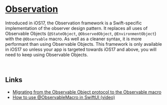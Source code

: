 # [Observation](https://developer.apple.com/documentation/Observation)

Introduced in iOS17, the Observation framework is a Swift-specific implementation of the observer design pattern. It replaces all uses of Observable Objects (`@StateObject`, `@ObservedObject`, `@EnvironmentObject`) with the `@Observable` macro. As well as a cleaner syntax, it is more performant than using Observable Objects. This framework is only available in iOS17 so unless your app is targeted towards iOS17 and above, you will need to keep using Observable Objects.

<br/>

## Links

- [Migrating from the Observable Object protocol to the Observable macro](https://developer.apple.com/documentation/swiftui/migrating-from-the-observable-object-protocol-to-the-observable-macro)
- [How to use @ObservableMacro in SwiftUI (video)](https://www.youtube.com/watch?v=hLkTMJ_SFzY)